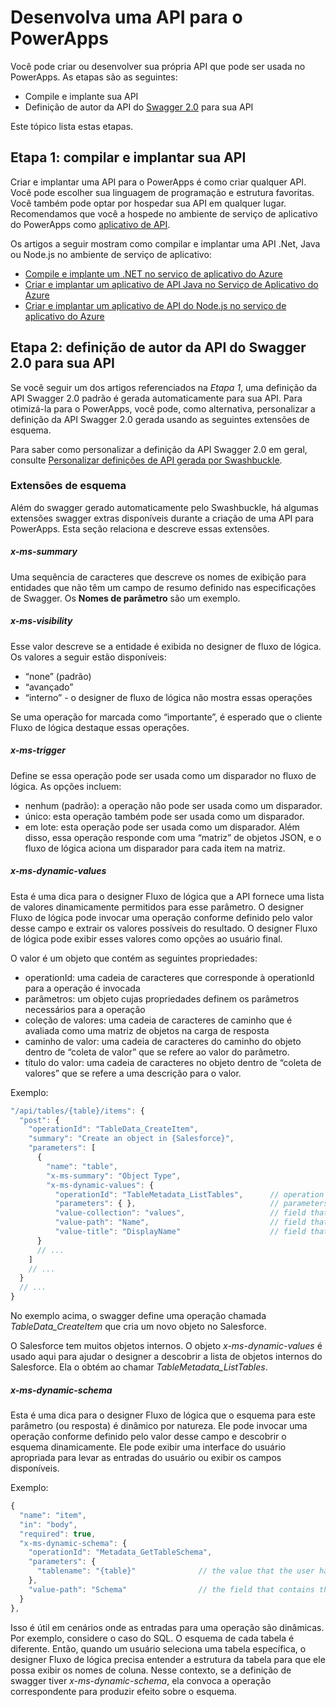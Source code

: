 <properties
	pageTitle="Desenvolver a API para o PowerApps Enterprise | Microsoft Azure"
	description="Desenvolver ou compilar APIs personalizadas para o PowerApps"
	services=""
    suite="powerapps"
	documentationCenter="" 
	authors="rajram"
	manager="erikre"
	editor=""/>

<tags
   ms.service="powerapps"
   ms.devlang="na"
   ms.topic="article"
   ms.tgt_pltfrm="na"
   ms.workload="na" 
   ms.date="03/02/2016"
   ms.author="rajram"/>

# Desenvolva uma API para o PowerApps

Você pode criar ou desenvolver sua própria API que pode ser usada no PowerApps. As etapas são as seguintes:

- Compile e implante sua API
- Definição de autor da API do [Swagger 2.0](http://swagger.io/) para sua API

Este tópico lista estas etapas.

## Etapa 1: compilar e implantar sua API

Criar e implantar uma API para o PowerApps é como criar qualquer API. Você pode escolher sua linguagem de programação e estrutura favoritas. Você também pode optar por hospedar sua API em qualquer lugar. Recomendamos que você a hospede no ambiente de serviço de aplicativo do PowerApps como [aplicativo de API](https://azure.microsoft.com/services/app-service/api/).

Os artigos a seguir mostram como compilar e implantar uma API .Net, Java ou Node.js no ambiente de serviço de aplicativo:

- [Compile e implante um .NET no serviço de aplicativo do Azure](../app-service-api/app-service-api-dotnet-get-started.md)
- [Criar e implantar um aplicativo de API Java no Serviço de Aplicativo do Azure](../app-service-api/app-service-api-java-api-app.md)
- [Criar e implantar um aplicativo de API do Node.js no serviço de aplicativo do Azure](../app-service-api/app-service-api-nodejs-api-app.md)


## Etapa 2: definição de autor da API do Swagger 2.0 para sua API

Se você seguir um dos artigos referenciados na *Etapa 1*, uma definição da API Swagger 2.0 padrão é gerada automaticamente para sua API. Para otimizá-la para o PowerApps, você pode, como alternativa, personalizar a definição da API Swagger 2.0 gerada usando as seguintes extensões de esquema.

Para saber como personalizar a definição da API Swagger 2.0 em geral, consulte [Personalizar definições de API gerada por Swashbuckle](../app-service-api/app-service-api-dotnet-swashbuckle-customize.md).

### Extensões de esquema
Além do swagger gerado automaticamente pelo Swashbuckle, há algumas extensões swagger extras disponíveis durante a criação de uma API para PowerApps. Esta seção relaciona e descreve essas extensões.

##### x-ms-summary
Uma sequência de caracteres que descreve os nomes de exibição para entidades que não têm um campo de resumo definido nas especificações de Swagger. Os **Nomes de parâmetro** são um exemplo.

##### x-ms-visibility
Esse valor descreve se a entidade é exibida no designer de fluxo de lógica. Os valores a seguir estão disponíveis:

- “none” (padrão)
- “avançado”
- “interno” - o designer de fluxo de lógica não mostra essas operações

Se uma operação for marcada como “importante”, é esperado que o cliente Fluxo de lógica destaque essas operações.

##### x-ms-trigger
Define se essa operação pode ser usada como um disparador no fluxo de lógica. As opções incluem:
	
- nenhum (padrão): a operação não pode ser usada como um disparador.
- único: esta operação também pode ser usada como um disparador.
- em lote: esta operação pode ser usada como um disparador. Além disso, essa operação responde com uma “matriz” de objetos JSON, e o fluxo de lógica aciona um disparador para cada item na matriz.


##### x-ms-dynamic-values
Esta é uma dica para o designer Fluxo de lógica que a API fornece uma lista de valores dinamicamente permitidos para esse parâmetro. O designer Fluxo de lógica pode invocar uma operação conforme definido pelo valor desse campo e extrair os valores possíveis do resultado. O designer Fluxo de lógica pode exibir esses valores como opções ao usuário final.

O valor é um objeto que contém as seguintes propriedades:
	
- operationId: uma cadeia de caracteres que corresponde à operationId para a operação é invocada
- parâmetros: um objeto cujas propriedades definem os parâmetros necessários para a operação
- coleção de valores: uma cadeia de caracteres de caminho que é avaliada como uma matriz de objetos na carga de resposta
- caminho de valor: uma cadeia de caracteres do caminho do objeto dentro de “coleta de valor” que se refere ao valor do parâmetro.
- título do valor: uma cadeia de caracteres no objeto dentro de “coleta de valores” que se refere a uma descrição para o valor.


Exemplo:

```javascript
"/api/tables/{table}/items": {
  "post": {
    "operationId": "TableData_CreateItem",
    "summary": "Create an object in {Salesforce}",
    "parameters": [
      {
        "name": "table",
        "x-ms-summary": "Object Type",
        "x-ms-dynamic-values": {
          "operationId": "TableMetadata_ListTables",      // operation that needs to be invoked
          "parameters": { },                              // parameters for the above operation, if any
          "value-collection": "values",                   // field that contains the collection
          "value-path": "Name",                           // field that contains the value
          "value-title": "DisplayName"                    // field that contains a display name for the value
      }
      // ...
    ]
    // ...
  }
  // ...
}
```

No exemplo acima, o swagger define uma operação chamada _TableData\_CreateItem_ que cria um novo objeto no Salesforce.

O Salesforce tem muitos objetos internos. O objeto _x-ms-dynamic-values_ é usado aqui para ajudar o designer a descobrir a lista de objetos internos do Salesforce. Ela o obtém ao chamar _TableMetadata\_ListTables_.

##### x-ms-dynamic-schema
Esta é uma dica para o designer Fluxo de lógica que o esquema para este parâmetro (ou resposta) é dinâmico por natureza. Ele pode invocar uma operação conforme definido pelo valor desse campo e descobrir o esquema dinamicamente. Ele pode exibir uma interface do usuário apropriada para levar as entradas do usuário ou exibir os campos disponíveis.

Exemplo:

```javascript
{
  "name": "item",
  "in": "body",
  "required": true,
  "x-ms-dynamic-schema": {
    "operationId": "Metadata_GetTableSchema",
    "parameters": {
      "tablename": "{table}"              // the value that the user has selected from the above parameter
    },
    "value-path": "Schema"                // the field that contains the JSON schema
  }
},
```

Isso é útil em cenários onde as entradas para uma operação são dinâmicas. Por exemplo, considere o caso do SQL. O esquema de cada tabela é diferente. Então, quando um usuário seleciona uma tabela específica, o designer Fluxo de lógica precisa entender a estrutura da tabela para que ele possa exibir os nomes de coluna. Nesse contexto, se a definição de swagger tiver _x-ms-dynamic-schema_, ela convoca a operação correspondente para produzir efeito sobre o esquema.

<!---HONumber=AcomDC_0309_2016-->